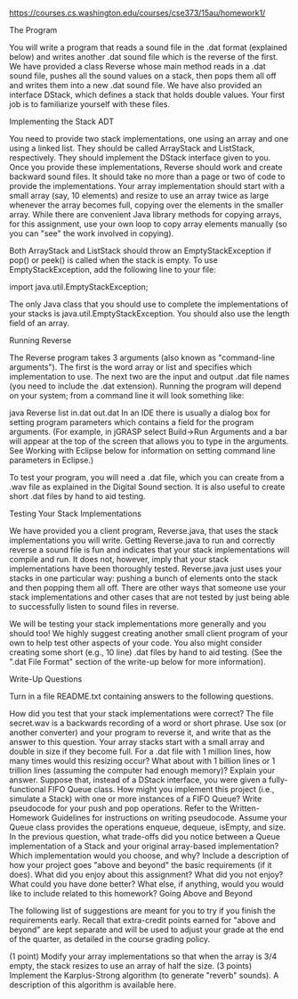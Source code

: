 https://courses.cs.washington.edu/courses/cse373/15au/homework1/

The Program

You will write a program that reads a sound file in the .dat format (explained below) and writes another .dat sound file which is the reverse of the first. We have provided a class Reverse whose main method reads in a .dat sound file, pushes all the sound values on a stack, then pops them all off and writes them into a new .dat sound file. We have also provided an interface DStack, which defines a stack that holds double values. Your first job is to familiarize yourself with these files.

Implementing the Stack ADT

You need to provide two stack implementations, one using an array and one using a linked list. They should be called ArrayStack and ListStack, respectively. They should implement the DStack interface given to you. Once you provide these implementations, Reverse should work and create backward sound files. It should take no more than a page or two of code to provide the implementations. Your array implementation should start with a small array (say, 10 elements) and resize to use an array twice as large whenever the array becomes full, copying over the elements in the smaller array. While there are convenient Java library methods for copying arrays, for this assignment, use your own loop to copy array elements manually (so you can "see" the work involved in copying).

Both ArrayStack and ListStack should throw an EmptyStackException if pop() or peek() is called when the stack is empty. To use EmptyStackException, add the following line to your file:

import java.util.EmptyStackException;

The only Java class that you should use to complete the implementations of your stacks is java.util.EmptyStackException. You should also use the length field of an array.

Running Reverse

The Reverse program takes 3 arguments (also known as "command-line arguments"). The first is the word array or list and specifies which implementation to use. The next two are the input and output .dat file names (you need to include the .dat extension). Running the program will depend on your system; from a command line it will look something like:

java Reverse list in.dat out.dat
In an IDE there is usually a dialog box for setting program parameters which contains a field for the program arguments. (For example, in jGRASP select Build->Run Arguments and a bar will appear at the top of the screen that allows you to type in the arguments. See Working with Eclipse below for information on setting command line parameters in Eclipse.)

To test your program, you will need a .dat file, which you can create from a .wav file as explained in the Digital Sound section. It is also useful to create short .dat files by hand to aid testing.

Testing Your Stack Implementations

We have provided you a client program, Reverse.java, that uses the stack implementations you will write. Getting Reverse.java to run and correctly reverse a sound file is fun and indicates that your stack implementations will compile and run. It does not, however, imply that your stack implementations have been thoroughly tested. Reverse.java just uses your stacks in one particular way: pushing a bunch of elements onto the stack and then popping them all off. There are other ways that someone use your stack implementations and other cases that are not tested by just being able to successfully listen to sound files in reverse.

We will be testing your stack implementations more generally and you should too! We highly suggest creating another small client program of your own to help test other aspects of your code. You also might consider creating some short (e.g., 10 line) .dat files by hand to aid testing. (See the ".dat File Format" section of the write-up below for more information).

Write-Up Questions

Turn in a file README.txt containing answers to the following questions.

How did you test that your stack implementations were correct?
The file secret.wav is a backwards recording of a word or short phrase. Use sox (or another converter) and your program to reverse it, and write that as the answer to this question.
Your array stacks start with a small array and double in size if they become full. For a .dat file with 1 million lines, how many times would this resizing occur? What about with 1 billion lines or 1 trillion lines (assuming the computer had enough memory)? Explain your answer.
Suppose that, instead of a DStack interface, you were given a fully-functional FIFO Queue class. How might you implement this project (i.e., simulate a Stack) with one or more instances of a FIFO Queue? 
Write pseudocode for your push and pop operations. Refer to the Written-Homework Guidelines for instructions on writing pseudocode. Assume your Queue class provides the operations enqueue, dequeue, isEmpty, and size.
In the previous question, what trade-offs did you notice between a Queue implementation of a Stack and your original array-based implementation? Which implementation would you choose, and why?
Include a description of how your project goes "above and beyond" the basic requirements (if it does).
What did you enjoy about this assignment? What did you not enjoy? What could you have done better?
What else, if anything, would you would like to include related to this homework?
Going Above and Beyond

The following list of suggestions are meant for you to try if you finish the requirements early. Recall that extra-credit points earned for "above and beyond" are kept separate and will be used to adjust your grade at the end of the quarter, as detailed in the course grading policy.

(1 point) Modify your array implementations so that when the array is 3/4 empty, the stack resizes to use an array of half the size.
(3 points) Implement the Karplus-Strong algorithm (to generate "reverb" sounds). A description of this algorithm is available here.
